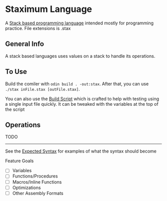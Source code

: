 # Staximum Language

A [Stack based programming language](https://en.wikipedia.org/wiki/Stack-oriented_programming) intended mostly for programming practice. File extensions is .stax   

## General Info

A stack based languages uses values on a stack to handle its operations.

## To Use

Build the comiler with `odin build . -out:stax`. After that, you can use `./stax inFile.stax [outFile.stax]`.

You can also use the [Build Script](./build.sh) which is crafted to help with testing using a single input file quickly. It can be tweaked with the variables at the top of the script

## Operations

TODO

---

See the [Expected Syntax](./expectedSyntax.stax) for examples of what the syntax should become

Feature Goals
- [ ] Variables
- [ ] Functions/Procedures
- [ ] Macros/Inline Functions
- [ ] Optimizations
- [ ] Other Assembly Formats